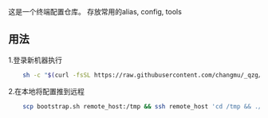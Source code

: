 这是一个终端配置仓库。
存放常用的alias, config, tools

## 用法
1.登录新机器执行
```sh
    sh -c "$(curl -fsSL https://raw.githubusercontent.com/changmu/_qzg/master/bootstrap.sh)"
```
2.在本地将配置推到远程
```sh
    scp bootstrap.sh remote_host:/tmp && ssh remote_host 'cd /tmp && ./bootstrap.sh'
```
